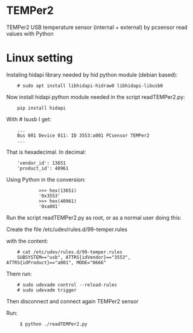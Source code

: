 # TEMPer2
TEMPer2 USB temperature sensor (internal + external) by pcsensor read values with Python

# Linux setting
Instaling hidapi library needed by hid python module (debian based):

        # sudo apt install libhidapi-hidraw0 libhidapi-libusb0

Now install hidapi python module needed in the script readTEMPer2.py:

        pip install hidapi

With # lsusb I get:

        ...
        Bus 001 Device 011: ID 3553:a001 PCsensor TEMPer2
        ...
That is hexadecimal. In decimal:

        'vendor_id': 13651
        'product_id': 40961

Using Python in the conversion:

                >>> hex(13651)
                '0x3553'
                >>> hex(40961)
                '0xa001'

Run the script readTEMPer2.py as root, or as a normal user doing this:

Create the file /etc/udev/rules.d/99-temper.rules

with the content:

        # cat /etc/udev/rules.d/99-temper.rules
        SUBSYSTEM=="usb", ATTRS{idVendor}=="3553", ATTRS{idProduct}=="a001", MODE="0666"

Them run:

        # sudo udevadm control --reload-rules
        # sudo udevadm trigger

Then disconnect and connect again TEMPer2 sensor

Run:

         $ python ./readTEMPer2.py
         
